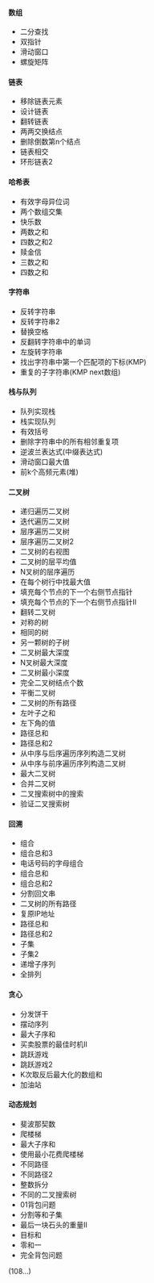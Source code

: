 #### 数组
- 二分查找
- 双指针
- 滑动窗口
- 螺旋矩阵

#### 链表
- 移除链表元素
- 设计链表
- 翻转链表
- 两两交换结点
- 删除倒数第n个结点
- 链表相交
- 环形链表2

#### 哈希表
- 有效字母异位词
- 两个数组交集
- 快乐数
- 两数之和
- 四数之和2
- 赎金信
- 三数之和
- 四数之和

#### 字符串
- 反转字符串
- 反转字符串2
- 替换空格
- 反翻转字符串中的单词
- 左旋转字符串
- 找出字符串中第一个匹配项的下标(KMP)
- 重复的子字符串(KMP next数组)

#### 栈与队列
- 队列实现栈
- 栈实现队列
- 有效括号
- 删除字符串中的所有相邻重复项
- 逆波兰表达式(中缀表达式)
- 滑动窗口最大值
- 前k个高频元素(堆)

#### 二叉树
- 递归遍历二叉树
- 迭代遍历二叉树
- 层序遍历二叉树
- 层序遍历二叉树2
- 二叉树的右视图
- 二叉树的层平均值
- N叉树的层序遍历
- 在每个树行中找最大值
- 填充每个节点的下一个右侧节点指针
- 填充每个节点的下一个右侧节点指针II
- 翻转二叉树
- 对称的树
- 相同的树
- 另一颗树的子树
- 二叉树最大深度
- N叉树最大深度
- 二叉树最小深度
- 完全二叉树结点个数
- 平衡二叉树
- 二叉树的所有路径
- 左叶子之和
- 左下角的值
- 路径总和
- 路径总和2
- 从中序与后序遍历序列构造二叉树
- 从中序与前序遍历序列构造二叉树
- 最大二叉树
- 合并二叉树
- 二叉搜索树中的搜索
- 验证二叉搜索树

#### 回溯
- 组合
- 组合总和3
- 电话号码的字母组合
- 组合总和
- 组合总和2
- 分割回文串
- 二叉树的所有路径
- 复原IP地址
- 路径总和
- 路径总和2
- 子集
- 子集2
- 递增子序列
- 全排列

#### 贪心
- 分发饼干
- 摆动序列
- 最大子序和
- 买卖股票的最佳时机II
- 跳跃游戏
- 跳跃游戏2
- K次取反后最大化的数组和
- 加油站

#### 动态规划
- 斐波那契数
- 爬楼梯
- 最大子序和
- 使用最小花费爬楼梯
- 不同路径
- 不同路径2
- 整数拆分
- 不同的二叉搜索树
- 01背包问题
- 分割等和子集
- 最后一块石头的重量II
- 目标和
- 零和一
- 完全背包问题

(108...)